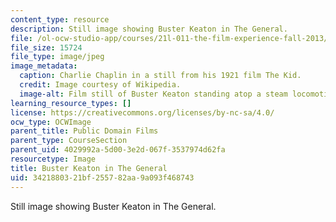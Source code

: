 ```yaml
---
content_type: resource
description: Still image showing Buster Keaton in The General.
file: /ol-ocw-studio-app/courses/21l-011-the-film-experience-fall-2013/3421880321bf255782aa9a093f468743_buster2.jpg
file_size: 15724
file_type: image/jpeg
image_metadata:
  caption: Charlie Chaplin in a still from his 1921 film The Kid.
  credit: Image courtesy of Wikipedia.
  image-alt: Film still of Buster Keaton standing atop a steam locomotive.
learning_resource_types: []
license: https://creativecommons.org/licenses/by-nc-sa/4.0/
ocw_type: OCWImage
parent_title: Public Domain Films
parent_type: CourseSection
parent_uid: 4029992a-5d00-3e2d-067f-3537974d62fa
resourcetype: Image
title: Buster Keaton in The General
uid: 34218803-21bf-2557-82aa-9a093f468743
---
```

Still image showing Buster Keaton in The General.